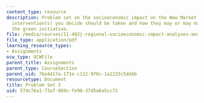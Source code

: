 ```yaml
---
content_type: resource
description: Problem set on the socioeconomic impact on the New Market area of the
  intervention(s) you decide should be taken and how they may or may not relate to
  the green initiative.
file: /media/courses/11-482j-regional-socioeconomic-impact-analyses-and-modeling-fall-2007/574c76a173af969cfe9037d5a6a5cc71_pset3.pdf
file_type: application/pdf
learning_resource_types:
- Assignments
ocw_type: OCWFile
parent_title: Assignments
parent_type: CourseSection
parent_uid: 76e4417a-171e-c112-970c-1a1233c5dd4b
resourcetype: Document
title: Problem Set 3
uid: 574c76a1-73af-969c-fe90-37d5a6a5cc71
---
```

